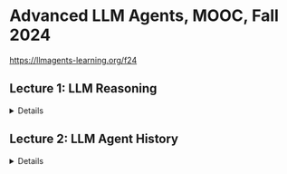 # Advanced LLM Agents, MOOC, Fall 2024

https://llmagents-learning.org/f24

## Lecture 1: LLM Reasoning

<details>

### **Executive Summary**

This document explores the reasoning capabilities of Large Language Models (LLMs), moving beyond their basic functionality as text predictors. The core argument is that the ability to generate intermediate reasoning steps, mimicking human thought processes, is crucial for achieving effective problem-solving in LLMs. The document outlines various techniques to elicit this reasoning, such as Chain-of-Thought prompting and Self-Consistency, while also acknowledging limitations like sensitivity to irrelevant information and issues with self-correction.

---

### **Key Themes and Ideas**

#### **The Need for Reasoning in AI**
- The author questions whether current machine learning (ML), which often requires vast amounts of data, truly reflects artificial intelligence. They propose that a key missing element is reasoning, stating: *"Humans can learn from just a few examples because humans can reason."*
- A simple “last letter concatenation” task is used to highlight the deficiency of standard ML approaches and how LLMs can overcome this.
- The document points out a core concept: *"AI should be able to learn from just a few examples, like what humans usually do."*

#### **LLMs as Language Mimics and the Power of Intermediate Steps**
- LLMs are described as *"transformer"* models trained to predict the next word based on vast amounts of text, comparing their training to *"training parrots to mimic human languages."* This highlights their capacity for language manipulation.
- The paper emphasizes that LLMs can generate reasoning if prompted or trained correctly. The key concept is to *"derive the final answer through intermediate steps."*
- This point is illustrated with the *"last-letter-concatenation"* task by prompting the model to show its working, and with more complex math-based questions.

#### **Techniques for Eliciting Reasoning**
- **Chain-of-Thought (CoT) Prompting:**
  - *"Regardless of training, fine-tuning, or prompting, when provided with examples that include intermediate steps, LLMs will respond with intermediate steps."*
  - Demonstrates that prompting with step-by-step reasoning significantly improves accuracy.

- **Least-to-Most Prompting:**
  - Breaks down complex problems into smaller, more manageable sub-problems, allowing for easier generalization.
  - Example: *"Let's break down this problem: 1. How many apples does Anna have? 2. How many apples do Elsa and Anna have together?”*

- **Analogical Reasoning:**
  - LLMs can be prompted to recall related problems before attempting the current task.
  - *"A mathematician is a person who can find analogies between theorems; a better mathematician is one who can see analogies between proofs and the best mathematician can notice analogies between theories."* — Stefan Banach

- **Chain-of-Thought Decoding (Without Explicit Prompting):**
  - A less greedy decoding strategy allows LLMs to reveal step-by-step reasoning even without direct prompts.

- **Self-Consistency:**
  - Improves step-by-step reasoning by sampling multiple responses and selecting the most frequent answer.
  - *"More consistent, more likely to be correct."*

- **Universal Self-Consistency (USC):**
  - LLMs self-select the most consistent response, but *"the most consistent response"* is not always the most frequent.

#### **Theoretical Basis**
- *"There is nothing more practical than a good theory.”* — Kurt Lewin
- Argues that constant-depth transformers can solve inherently serial problems by generating sufficiently long intermediate steps.

---

### **Limitations of LLM Reasoning**

#### **Distraction by Irrelevant Context**
- LLMs can be easily distracted by irrelevant information in prompts, similar to humans.
- A significant performance drop is observed when irrelevant information is added to problems from the GSM8k dataset.

#### **Lack of Self-Correction**
- While LLMs can be prompted to review their responses, self-correction sometimes worsens the answer.
- Indicates that self-correction is not robust without access to an "oracle" answer.

#### **Importance of Premise Order**
- The order of information presented in a problem affects LLM reasoning capabilities.
- Random ordering results in a performance drop, showing that *"Premise Order Matters in Reasoning."*

---

### **Future Directions and Open Questions**
- The author calls for a model that can autonomously learn reasoning techniques and overcome identified limitations.
- Emphasizes the need to better understand these challenges before attempting to fix them.
- *"If I were given one hour to save the planet, I would spend 59 minutes defining the problem and one minute resolving it."* — Albert Einstein

---

### **Key Quotes**
- *"Humans can learn from just a few examples because humans can reason."*
- *"Make things as simple as possible but no simpler."* — Albert Einstein
- *"Derive the final answer through a series of small steps."*
- *"Regardless of training, fine-tuning, or prompting, when provided with examples that include intermediate steps, LLMs will respond with intermediate steps."*
- *"The truth always turns out to be simpler than you thought.”* — Richard P. Feynman
- *"The best way to predict the future is to invent it."* — Alan Kay

---

### **Conclusion**

This document highlights the critical role of reasoning in the development of advanced AI. It demonstrates that LLMs can be coaxed into reasoning using various techniques but acknowledges current limitations in areas such as self-correction and handling irrelevant information. Future LLM research must address these limitations to unlock their full potential for solving complex problems.


Ref:
- https://www.youtube.com/live/QL-FS_Zcmyo
- https://llmagents-learning.org/slides/llm-reasoning.pdf

</details>

## Lecture 2: LLM Agent History

<details>

#### **Overview of LLM Agents**
The document provides a historical and technical overview of **Large Language Model (LLM) agents**, their evolution, and their role in reasoning and acting within environments.

#### **Key Concepts**
1. **Definition of Agents** – Intelligent systems that interact with an environment, including physical (robots, autonomous cars) and digital environments (chatbots, DQN for games, etc.).
2. **LLM Agents** – These agents use **LLMs to process text-based observations and take actions**. They evolve through:
   - **Text Agents** (e.g., ELIZA)
   - **LLM-based Agents** (e.g., SayCan, Language Planner)
   - **Reasoning Agents** (e.g., ReAct, AutoGPT)

#### **Historical Evolution**
1. **Early AI Agents**
   - **ELIZA (1966)** – Simple rule-based text agent.
   - **LSTM-DQN (2015)** – Used reinforcement learning for text-based environments.
2. **LLMs and Reasoning**
   - **Few-shot learning** (NeurIPS 2020) showed LLMs could generalize with minimal examples.
   - **Chain-of-Thought (CoT)** and **Tree-of-Thought (ToT)** approaches improved stepwise reasoning.
3. **Modern LLM Agents**
   - **ReAct (Reasoning + Acting)** – Introduces structured reasoning combined with external actions (e.g., using tools, APIs).
   - **Retrieval-Augmented Generation (RAG)** – Enhances factual accuracy by retrieving external knowledge.

#### **Capabilities and Use Cases**
1. **Question Answering (QA)**
   - Requires different methods for **knowledge-based** (RAG), **computational** (PoT), and **reasoning-intensive** (CoT) queries.
2. **Tool Use**
   - LLMs interact with tools (calculators, APIs, search engines) to extend functionality.
3. **Long-Term Memory**
   - Concepts like **Reflexion**, **Voyager**, and **Generative Agents** enable LLMs to remember and refine knowledge over multiple interactions.

#### **Future Challenges & Research Areas**
1. **Enhancing Memory & Learning** – Moving beyond short-term context windows to **persistent knowledge retention**.
2. **Scaling Multi-Agent Systems** – Exploring **collaborative AI agents** that can interact efficiently.
3. **Improving Robustness & Accuracy** – Avoiding hallucinations and ensuring reliable decision-making.

#### **Conclusion**
The document highlights the **progression from rule-based AI to modern LLM agents**, emphasizing the synergy between reasoning and acting (ReAct), the importance of **retrieval-enhanced learning**, and the need for **long-term memory** in AI systems. Future advancements will focus on improving **generalization, robustness, and adaptability**.

Would you like a more detailed breakdown of a specific section?

</details>



